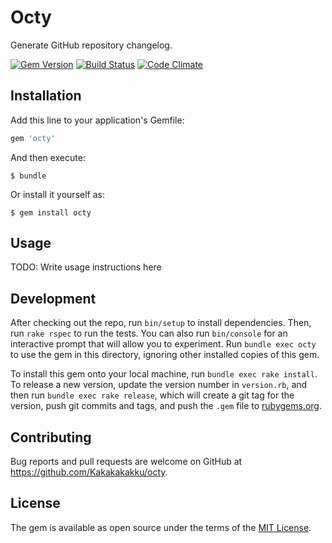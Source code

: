 # Octy

Generate GitHub repository changelog.

[![Gem Version](https://badge.fury.io/rb/octy.svg)](http://badge.fury.io/rb/octy)
[![Build Status](https://travis-ci.org/Kakakakakku/octy.svg)](https://travis-ci.org/Kakakakakku/octy)
[![Code Climate](https://codeclimate.com/github/Kakakakakku/octy/badges/gpa.svg)](https://codeclimate.com/github/Kakakakakku/octy)

## Installation

Add this line to your application's Gemfile:

```ruby
gem 'octy'
```

And then execute:

    $ bundle

Or install it yourself as:

    $ gem install octy

## Usage

TODO: Write usage instructions here

## Development

After checking out the repo, run `bin/setup` to install dependencies. Then, run `rake rspec` to run the tests. You can also run `bin/console` for an interactive prompt that will allow you to experiment. Run `bundle exec octy` to use the gem in this directory, ignoring other installed copies of this gem.

To install this gem onto your local machine, run `bundle exec rake install`. To release a new version, update the version number in `version.rb`, and then run `bundle exec rake release`, which will create a git tag for the version, push git commits and tags, and push the `.gem` file to [rubygems.org](https://rubygems.org).

## Contributing

Bug reports and pull requests are welcome on GitHub at https://github.com/Kakakakakku/octy.


## License

The gem is available as open source under the terms of the [MIT License](http://opensource.org/licenses/MIT).

